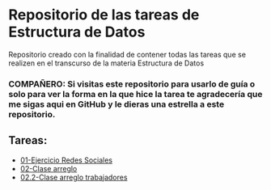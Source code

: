 # Repositorio de las tareas de Estructura de Datos

Repositorio creado con la finalidad de contener todas las tareas que se realizen en el transcurso de la materia Estructura de Datos

### **COMPAÑERO:** Si visitas este repositorio para usarlo de guía o solo para ver la forma en la que hice la tarea te agradecería que me sigas aqui en GitHub y le dieras una estrella a este repositorio.

## Tareas:

-   [01-Ejercicio Redes Sociales](./01-Ejercicio_redes_sociales/README.md)
-   [02-Clase arreglo](./02-Clase_arreglo/README.md)
-   [02.2-Clase arreglo trabajadores](./02.2-Clase_arreglo_trabajadores/README.md)
